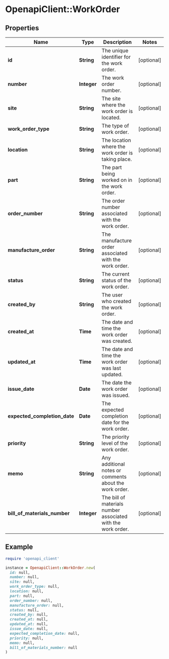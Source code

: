 # OpenapiClient::WorkOrder

## Properties

| Name | Type | Description | Notes |
| ---- | ---- | ----------- | ----- |
| **id** | **String** | The unique identifier for the work order. | [optional] |
| **number** | **Integer** | The work order number. | [optional] |
| **site** | **String** | The site where the work order is located. | [optional] |
| **work_order_type** | **String** | The type of work order. | [optional] |
| **location** | **String** | The location where the work order is taking place. | [optional] |
| **part** | **String** | The part being worked on in the work order. | [optional] |
| **order_number** | **String** | The order number associated with the work order. | [optional] |
| **manufacture_order** | **String** | The manufacture order associated with the work order. | [optional] |
| **status** | **String** | The current status of the work order. | [optional] |
| **created_by** | **String** | The user who created the work order. | [optional] |
| **created_at** | **Time** | The date and time the work order was created. | [optional] |
| **updated_at** | **Time** | The date and time the work order was last updated. | [optional] |
| **issue_date** | **Date** | The date the work order was issued. | [optional] |
| **expected_completion_date** | **Date** | The expected completion date for the work order. | [optional] |
| **priority** | **String** | The priority level of the work order. | [optional] |
| **memo** | **String** | Any additional notes or comments about the work order. | [optional] |
| **bill_of_materials_number** | **Integer** | The bill of materials number associated with the work order. | [optional] |

## Example

```ruby
require 'openapi_client'

instance = OpenapiClient::WorkOrder.new(
  id: null,
  number: null,
  site: null,
  work_order_type: null,
  location: null,
  part: null,
  order_number: null,
  manufacture_order: null,
  status: null,
  created_by: null,
  created_at: null,
  updated_at: null,
  issue_date: null,
  expected_completion_date: null,
  priority: null,
  memo: null,
  bill_of_materials_number: null
)
```

